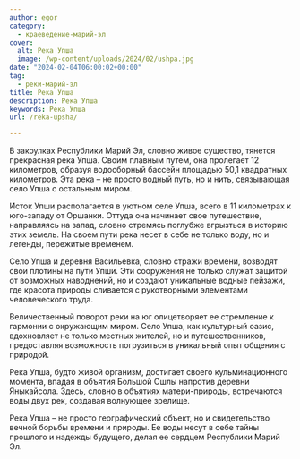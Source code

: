 ```yaml
---
author: egor
category:
  - краеведение-марий-эл
cover:
  alt: Река Упша
  image: /wp-content/uploads/2024/02/ushpa.jpg
date: "2024-02-04T06:00:02+00:00"
tag:
  - реки-марий-эл
title: Река Упша
description: Река Упша
keywords: Река Упша
url: /reka-upsha/

---
```

В закоулках Республики Марий Эл, словно живое существо, тянется прекрасная река Упша. Своим плавным путем, она пролегает 12 километров, образуя водосборный бассейн площадью 50,1 квадратных километров. Эта река – не просто водный путь, но и нить, связывающая село Упша с остальным миром.

Исток Упши располагается в уютном селе Упша, всего в 11 километрах к юго-западу от Оршанки. Оттуда она начинает свое путешествие, направляясь на запад, словно стремясь поглубже вгрызться в историю этих земель. На своем пути река несет в себе не только воду, но и легенды, пережитые временем.

Село Упша и деревня Васильевка, словно стражи времени, возводят свои плотины на пути Упши. Эти сооружения не только служат защитой от возможных наводнений, но и создают уникальные водные пейзажи, где красота природы сливается с рукотворными элементами человеческого труда.

Величественный поворот реки на юг олицетворяет ее стремление к гармонии с окружающим миром. Село Упша, как культурный оазис, вдохновляет не только местных жителей, но и путешественников, предоставляя возможность погрузиться в уникальный опыт общения с природой.

Река Упша, будто живой организм, достигает своего кульминационного момента, впадая в объятия Большой Ошлы напротив деревни Яныкайсола. Здесь, словно в объятиях матери-природы, встречаются воды двух рек, создавая волнующее зрелище.

Река Упша – не просто географический объект, но и свидетельство вечной борьбы времени и природы. Ее воды несут в себе тайны прошлого и надежды будущего, делая ее сердцем Республики Марий Эл.
